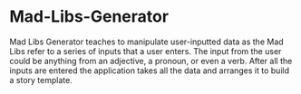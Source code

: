 # Mad-Libs-Generator
Mad Libs Generator teaches to manipulate user-inputted data as the Mad Libs refer to a series of inputs that a user enters. The input from the user could be anything from an adjective, a pronoun, or even a verb. After all the inputs are entered the application takes all the data and arranges it to build a story template. 

